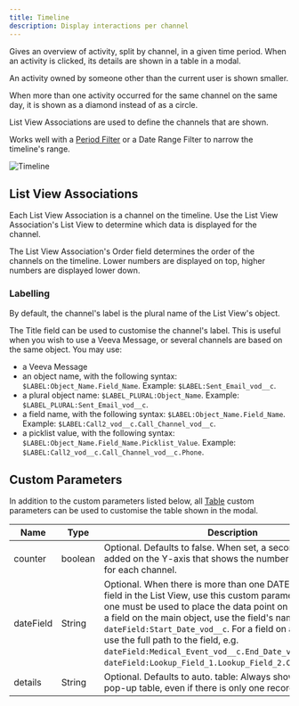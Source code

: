 ```yaml
---
title: Timeline
description: Display interactions per channel
---
```


Gives an overview of activity, split by channel, in a given time period. When an activity is clicked, its details are shown in a table in a modal.

An activity owned by someone other than the current user is shown smaller.

When more than one activity occurred for the same channel on the same day, it is shown as a diamond instead of as a circle.

List View Associations are used to define the channels that are shown.

Works well with a [Period Filter](/reports/period-filter) or a Date Range Filter to narrow the timeline's range.

![Timeline](/static/img/report-timeline.png "Timeline")

## List View Associations

Each List View Association is a channel on the timeline. Use the List View Association's List View to determine which data is displayed for the channel.

The List View Association's Order field determines the order of the channels on the timeline. Lower numbers are displayed on top, higher numbers are displayed lower down.

### Labelling

By default, the channel's label is the plural name of the List View's object.

The Title field can be used to customise the channel's label. This is useful when you wish to use a Veeva Message, or several channels are based on the same object. You may use:

- a Veeva Message
- an object name, with the following syntax: `$LABEL:Object_Name.Field_Name`. Example: `$LABEL:Sent_Email_vod__c`.
- a plural object name: `$LABEL_PLURAL:Object_Name`. Example: `$LABEL_PLURAL:Sent_Email_vod__c`.
- a field name, with the following syntax: `$LABEL:Object_Name.Field_Name`. Example: `$LABEL:Call2_vod__c.Call_Channel_vod__c`.
- a picklist value, with the following syntax: `$LABEL:Object_Name.Field_Name.Picklist_Value`. Example: `$LABEL:Call2_vod__c.Call_Channel_vod__c.Phone`.

## Custom Parameters

In addition to the custom parameters listed below, all [Table](/reports/table) custom parameters can be used to customise the table shown in the modal.

| Name                | Type  | Description |
|---------------------|-------|-------------|
| counter     | boolean | Optional. Defaults to false. When set, a second column is added on the Y-axis that shows the number of interactions for each channel. |
| dateField    | String | Optional. When there is more than one DATE or DATETIME field in the List View, use this custom parameter to say which one must be used to place the data point on the timeline. For a field on the main object, use the field's name, e.g. `dateField:Start_Date_vod__c`. For a field on a lookup object, use the full path to the field, e.g. `dateField:Medical_Event_vod__c.End_Date_vod__c` or `dateField:Lookup_Field_1.Lookup_Field_2.Call_Date_vod__c`. |
| details | String | Optional. Defaults to auto. table: Always show the details in a pop-up table, even if there is only one record. |